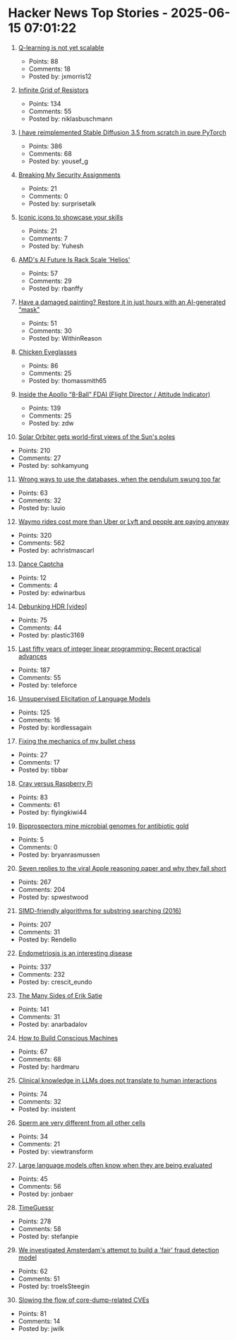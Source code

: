 # Hacker News Top Stories - 2025-06-15 07:01:22

1. [Q-learning is not yet scalable](https://seohong.me/blog/q-learning-is-not-yet-scalable/)
   - Points: 88
   - Comments: 18
   - Posted by: jxmorris12

2. [Infinite Grid of Resistors](https://www.mathpages.com/home/kmath668/kmath668.htm)
   - Points: 134
   - Comments: 55
   - Posted by: niklasbuschmann

3. [I have reimplemented Stable Diffusion 3.5 from scratch in pure PyTorch](https://github.com/yousef-rafat/miniDiffusion)
   - Points: 386
   - Comments: 68
   - Posted by: yousef_g

4. [Breaking My Security Assignments](https://www.akpain.net/blog/breaking-secnet-assignments/)
   - Points: 21
   - Comments: 0
   - Posted by: surprisetalk

5. [Iconic icons to showcase your skills](https://github.com/YuheshPandian/ICONIC)
   - Points: 21
   - Comments: 7
   - Posted by: Yuhesh

6. [AMD's AI Future Is Rack Scale 'Helios'](https://morethanmoore.substack.com/p/amds-ai-future-is-rack-scale-helios)
   - Points: 57
   - Comments: 29
   - Posted by: rbanffy

7. [Have a damaged painting? Restore it in just hours with an AI-generated “mask”](https://news.mit.edu/2025/restoring-damaged-paintings-using-ai-generated-mask-0611)
   - Points: 51
   - Comments: 30
   - Posted by: WithinReason

8. [Chicken Eyeglasses](https://en.wikipedia.org/wiki/Chicken_eyeglasses)
   - Points: 86
   - Comments: 25
   - Posted by: thomassmith65

9. [Inside the Apollo “8-Ball” FDAI (Flight Director / Attitude Indicator)](https://www.righto.com/2025/06/inside-apollo-fdai.html)
   - Points: 139
   - Comments: 25
   - Posted by: zdw

10. [Solar Orbiter gets world-first views of the Sun's poles](https://www.esa.int/Science_Exploration/Space_Science/Solar_Orbiter/Solar_Orbiter_gets_world-first_views_of_the_Sun_s_poles)
   - Points: 210
   - Comments: 27
   - Posted by: sohkamyung

11. [Wrong ways to use the databases, when the pendulum swung too far](https://www.luu.io/posts/2025-database-pendulum)
   - Points: 63
   - Comments: 32
   - Posted by: luuio

12. [Waymo rides cost more than Uber or Lyft and people are paying anyway](https://techcrunch.com/2025/06/12/waymo-rides-cost-more-than-uber-or-lyft-and-people-are-paying-anyway/)
   - Points: 320
   - Comments: 562
   - Posted by: achristmascarl

13. [Dance Captcha](https://dance-captcha.vercel.app/)
   - Points: 12
   - Comments: 4
   - Posted by: edwinarbus

14. [Debunking HDR [video]](https://yedlin.net/DebunkingHDR/index.html)
   - Points: 75
   - Comments: 44
   - Posted by: plastic3169

15. [Last fifty years of integer linear programming: Recent practical advances](https://inria.hal.science/hal-04776866v1)
   - Points: 187
   - Comments: 55
   - Posted by: teleforce

16. [Unsupervised Elicitation of Language Models](https://arxiv.org/abs/2506.10139)
   - Points: 125
   - Comments: 16
   - Posted by: kordlessagain

17. [Fixing the mechanics of my bullet chess](https://jacobbrazeal.wordpress.com/2025/06/14/fixing-the-mechanics-of-my-bullet-chess/)
   - Points: 27
   - Comments: 17
   - Posted by: tibbar

18. [Cray versus Raspberry Pi](https://www.aardvark.co.nz/daily/2025/0611.shtml)
   - Points: 83
   - Comments: 61
   - Posted by: flyingkiwi44

19. [Bioprospectors mine microbial genomes for antibiotic gold](https://cen.acs.org/pharmaceuticals/drug-discovery/Bioprospectors-mine-microbial-genomes-antibiotic/103/web/2025/06)
   - Points: 5
   - Comments: 0
   - Posted by: bryanrasmussen

20. [Seven replies to the viral Apple reasoning paper and why they fall short](https://garymarcus.substack.com/p/seven-replies-to-the-viral-apple)
   - Points: 267
   - Comments: 204
   - Posted by: spwestwood

21. [SIMD-friendly algorithms for substring searching (2016)](http://0x80.pl/notesen/2016-11-28-simd-strfind.html)
   - Points: 207
   - Comments: 31
   - Posted by: Rendello

22. [Endometriosis is an interesting disease](https://www.owlposting.com/p/endometriosis-is-an-incredibly-interesting)
   - Points: 337
   - Comments: 232
   - Posted by: crescit_eundo

23. [The Many Sides of Erik Satie](https://thereader.mitpress.mit.edu/the-many-sides-of-erik-satie/)
   - Points: 141
   - Comments: 31
   - Posted by: anarbadalov

24. [How to Build Conscious Machines](https://osf.io/preprints/thesiscommons/wehmg_v1)
   - Points: 67
   - Comments: 68
   - Posted by: hardmaru

25. [Clinical knowledge in LLMs does not translate to human interactions](https://arxiv.org/pdf/2504.18919)
   - Points: 74
   - Comments: 32
   - Posted by: insistent

26. [Sperm are very different from all other cells](https://www.bbc.com/future/article/20250613-untangling-the-mysteries-of-what-we-dont-know-about-sperm)
   - Points: 34
   - Comments: 21
   - Posted by: viewtransform

27. [Large language models often know when they are being evaluated](https://arxiv.org/abs/2505.23836)
   - Points: 45
   - Comments: 56
   - Posted by: jonbaer

28. [TimeGuessr](https://timeguessr.com/)
   - Points: 278
   - Comments: 58
   - Posted by: stefanpie

29. [We investigated Amsterdam's attempt to build a 'fair' fraud detection model](https://www.lighthousereports.com/methodology/amsterdam-fairness/)
   - Points: 62
   - Comments: 51
   - Posted by: troelsSteegin

30. [Slowing the flow of core-dump-related CVEs](https://lwn.net/SubscriberLink/1024160/f18b880c8cd1eef1/)
   - Points: 81
   - Comments: 14
   - Posted by: jwilk

